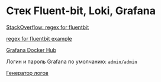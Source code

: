 # Стек Fluent-bit, Loki, Grafana

[StackOverflow: regex for fluentbit](https://stackoverflow.com/questions/73082172/ruby-regex-for-fluentbit)

[regex for fluentbit example](https://regex101.com/r/QDPqYB/1)

[Grafana Docker Hub](https://hub.docker.com/r/grafana/grafana)

Логин и пароль Grafana по умолчанию: `admin/admin`

[Генератор логов](https://github.com/mingrammer/flog)